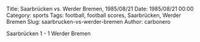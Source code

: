 Title: Saarbrücken vs. Werder Bremen, 1985/08/21
Date: 1985/08/21 00:00
Category: sports
Tags: football, football scores, Saarbrücken, Werder Bremen
Slug: saarbrucken-vs-werder-bremen
Author: carbonero


Saarbrücken 1 - 1 Werder Bremen
